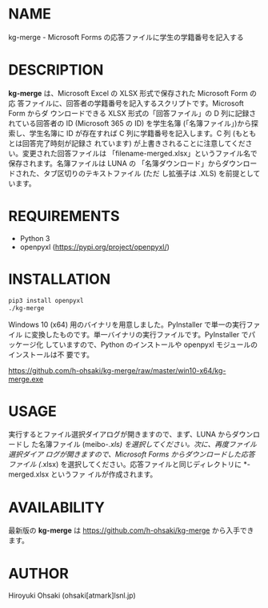 # NAME

kg-merge - Microsoft Forms の応答ファイルに学生の学籍番号を記入する

# DESCRIPTION

**kg-merge** は、Microsoft Excel の XLSX 形式で保存された Microsoft Form の応
答ファイルに、回答者の学籍番号を記入するスクリプトです。Microsoft Form からダ
ウンロードできる XLSX 形式の「回答ファイル」の D 列に記録されている回答者の ID
(Microsoft 365 の ID) を学生名簿 (「名簿ファイル」)から探索し、学生名簿に ID
が存在すれば C 列に学籍番号を記入します。C 列 (もともとは回答完了時刻が記録さ
れています) が上書きされることに注意してください。変更された回答ファイルは
「filename-merged.xlsx」というファイル名で保存されます。名簿ファイルは LUNA の
「名簿ダウンロード」からダウンロードされた、タブ区切りのテキストファイル (ただ
し拡張子は .XLS) を前提としています。

# REQUIREMENTS

- Python 3
- openpyxl (https://pypi.org/project/openpyxl/)

# INSTALLATION

```sh
pip3 install openpyxl
./kg-merge
```

Windows 10 (x64) 用のバイナリを用意しました。PyInstaller で単一の実行ファイル
に変換したものです。単一バイナリの実行ファイルです。PyInstaller でパッケージ化
していますので、Python のインストールや openpyxl モジュールのインストールは不
要です。

https://github.com/h-ohsaki/kg-merge/raw/master/win10-x64/kg-merge.exe

# USAGE

実行するとファイル選択ダイアログが開きますので、まず、LUNA からダウンロードし
た名簿ファイル (meibo-*.xls) を選択してください。次に、再度ファイル選択ダイア
ログが開きますので、Microsoft Forms からダウンロードした応答ファイル (*.xlsx)
を選択してください。応答ファイルと同じディレクトリに *-merged.xlsx というファ
イルが作成されます。

# AVAILABILITY

最新版の **kg-merge** は https://github.com/h-ohsaki/kg-merge から入手できます。

# AUTHOR

Hiroyuki Ohsaki (ohsaki[atmark]lsnl.jp)

